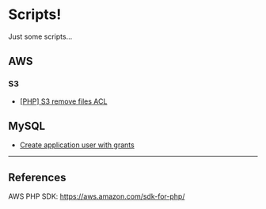 # Scripts!

Just some scripts...

## AWS

### S3

* [[PHP] S3 remove files ACL](aws/s3/s3-remove-files-acl.php)

## MySQL

* [Create application user with grants](mysql/create-application-mysql-user-with-grant.sql)

---

## References
AWS PHP SDK: https://aws.amazon.com/sdk-for-php/
